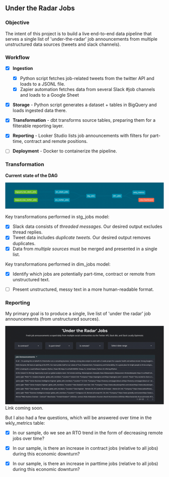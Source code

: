 ## Under the Radar Jobs


### Objective

The intent of this project is to build a live end-to-end data pipeline that serves a single list of 'under-the-radar' job announcements from multiple unstructured data sources (tweets and slack channels).


### Workflow

- [x] **Ingestion** 
    - [x] Python script fetches job-related tweets from the twitter API and loads to a JSONL file.
    - [x] Zapier automation fetches data from several Slack #job channels and loads to a Google Sheet
- [x] **Storage** - Python script generates a dataset + tables in BigQuery and loads ingested data there.
- [x] **Transformation** - dbt transforms source tables, preparing them for a filterable reporting layer.
- [x] **Reporting** - Looker Studio lists job announcements with filters for part-time, contract and remote positions.
- [ ] **Deployment** - Docker to containerize the pipeline.


### Transformation


**Current state of the DAG**

![Image](img/dag.png)


Key transformations performed in stg_jobs model:
- [x] Slack data consists of _threaded messages_. Our desired output excludes thread replies.
- [x] Tweet data includes _duplicate tweets_. Our desired output removes duplicates.
- [x] Data from _multiple sources_ must be merged and presented in a single list.

Key transformations performed in dim_jobs model:
- [x] Identify which jobs are potentially part-time, contract or remote from unstructured text.
- [ ] Present unstructured, messy text in a more human-readable format.


### Reporting

My primary goal is to produce a single, live list of 'under the radar' job announcements (from unstructured sources).

![Image](img/lookerstudio.png)
Link coming soon.

But I also had a few questions, which will be answered over time in the wkly_metrics table:
- [x] In our sample, do we see an RTO trend in the form of decreasing remote jobs over time?
- [x] In our sample, is there an increase in contract jobs (relative to all jobs) during this economic downturn?
- [x] In our sample, is there an increase in parttime jobs (relative to all jobs) during this economic downturn?

